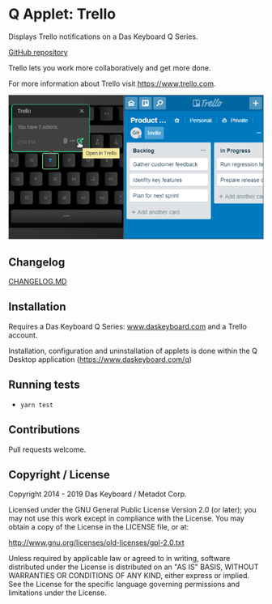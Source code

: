 # Q Applet: Trello

Displays Trello notifications on a Das Keyboard Q Series.

[GitHub repository](https://github.com/daskeyboard/daskeyboard-applet--trello)

Trello lets you work more collaboratively and get more done.

For more information about Trello visit <https://www.trello.com>.

![Trello applet on a Das Keybaord Q](assets/image.png "Das Keyboard Trello applet")

## Changelog

[CHANGELOG.MD](CHANGELOG.md)

## Installation

Requires a Das Keyboard Q Series: www.daskeyboard.com and a Trello account.

Installation, configuration and uninstallation of applets is done within
the Q Desktop application (<https://www.daskeyboard.com/q>)

## Running tests

- `yarn test`

## Contributions

Pull requests welcome.

## Copyright / License

Copyright 2014 - 2019 Das Keyboard / Metadot Corp.

Licensed under the GNU General Public License Version 2.0 (or later);
you may not use this work except in compliance with the License.
You may obtain a copy of the License in the LICENSE file, or at:

   <http://www.gnu.org/licenses/old-licenses/gpl-2.0.txt>

Unless required by applicable law or agreed to in writing, software
distributed under the License is distributed on an "AS IS" BASIS,
WITHOUT WARRANTIES OR CONDITIONS OF ANY KIND, either express or implied.
See the License for the specific language governing permissions and
limitations under the License.
